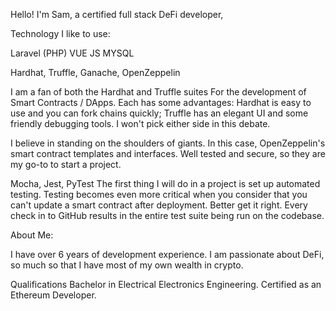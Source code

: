 Hello! I'm Sam, a certified full stack DeFi developer,

Technology I like to use:

Laravel (PHP)
VUE JS
MYSQL


Hardhat, Truffle, Ganache, OpenZeppelin

I am a fan of both the Hardhat and Truffle suites For the development of Smart Contracts / DApps. Each has some advantages: Hardhat is easy to use and you can fork chains quickly; Truffle has an elegant UI and some friendly debugging tools. I won't pick either side in this debate.

I believe in standing on the shoulders of giants. In this case, OpenZeppelin's smart contract templates and interfaces. Well tested and secure, so they are my go-to to start a project.

 Mocha, Jest, PyTest
 The first thing I will do in a project is set up automated testing. 
 Testing becomes even more critical when you consider that you can't update a smart contract after deployment.
 Better get it right. Every check in to GitHub results in the entire test suite being run on the codebase.
 
 About Me:
 
 I have over 6 years of development experience. 
 I am passionate about DeFi, so much so that I have most of my own wealth in crypto.

Qualifications
Bachelor in Electrical Electronics Engineering.
Certified as an Ethereum Developer.
